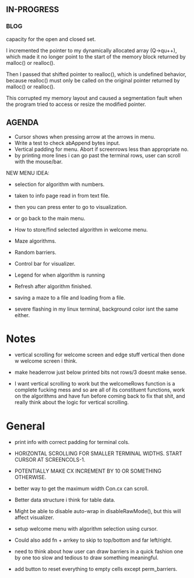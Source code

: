 ## IN-PROGRESS

### BLOG

capacity for the open and closed set.


I incremented the pointer to my dynamically allocated array (Q->qu++), which made it no longer point to the start of the memory block returned by malloc() or realloc().

Then I passed that shifted pointer to realloc(), which is undefined behavior, because realloc() must only be called on the original pointer returned by malloc() or realloc().

This corrupted my memory layout and caused a segmentation fault when the program tried to access or resize the modified pointer.

## AGENDA
- Cursor shows when pressing arrow at the arrows in menu.
- Write a test to check abAppend bytes input.
- Vertical padding for menu. Abort if screenrows less than appropriate no.
- by printing more lines i can go past the terminal rows, user can scroll with the mouse/bar.

NEW MENU IDEA:

- selection for algorithm with numbers.
- taken to info page read in from text file.
- then you can press enter to go to visualization.
- or go back to the main menu.

- How to store/find selected algorithm in welcome menu.
- Maze algorithms.
- Random barriers.
- Control bar for visualizer.
- Legend for when algorithm is running
- Refresh after algorithm finished.
- saving a maze to a file and loading from a file.
- severe flashing in my linux terminal, background color isnt the same either.

# Notes 
- vertical scrolling for welcome screen and edge stuff vertical then done w welcome screen i think.
- make headerrow just below printed bits not rows/3 doesnt make sense.

- I want vertical scrolling to work but the welcomeRows function is a complete fucking mess and so
are all of its constituent functions, work on the algorithms and have fun before coming back to fix
that shit, and really think about the logic for vertical scrolling.

# General

- print info with correct padding for terminal cols.
- HORIZONTAL SCROLLING FOR SMALLER TERMINAL WIDTHS. START CURSOR AT SCREENCOLS-1.
- POTENTIALLY MAKE CX INCREMENT BY 10 OR SOMETHING OTHERWISE.

- better way to get the maximum width Con.cx can scroll.
- Better data structure i think for table data.


- Might be able to disable auto-wrap in disableRawMode(), but this will affect visualizer.
- setup welcome menu with algorithm selection using cursor.

- Could also add fn + arrkey to skip to top/bottom and far left/right.
- need to think about how user can draw barriers in a quick fashion one by one too slow and tedious to draw something meaningful.

- add button to reset everything to empty cells except perm_barriers.